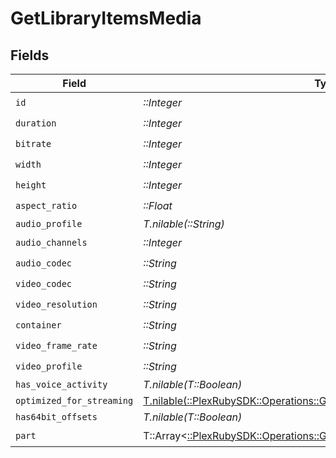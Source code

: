 # GetLibraryItemsMedia


## Fields

| Field                                                                                                                                         | Type                                                                                                                                          | Required                                                                                                                                      | Description                                                                                                                                   | Example                                                                                                                                       |
| --------------------------------------------------------------------------------------------------------------------------------------------- | --------------------------------------------------------------------------------------------------------------------------------------------- | --------------------------------------------------------------------------------------------------------------------------------------------- | --------------------------------------------------------------------------------------------------------------------------------------------- | --------------------------------------------------------------------------------------------------------------------------------------------- |
| `id`                                                                                                                                          | *::Integer*                                                                                                                                   | :heavy_check_mark:                                                                                                                            | N/A                                                                                                                                           | 119534                                                                                                                                        |
| `duration`                                                                                                                                    | *::Integer*                                                                                                                                   | :heavy_check_mark:                                                                                                                            | N/A                                                                                                                                           | 11558112                                                                                                                                      |
| `bitrate`                                                                                                                                     | *::Integer*                                                                                                                                   | :heavy_check_mark:                                                                                                                            | N/A                                                                                                                                           | 25025                                                                                                                                         |
| `width`                                                                                                                                       | *::Integer*                                                                                                                                   | :heavy_check_mark:                                                                                                                            | N/A                                                                                                                                           | 3840                                                                                                                                          |
| `height`                                                                                                                                      | *::Integer*                                                                                                                                   | :heavy_check_mark:                                                                                                                            | N/A                                                                                                                                           | 2072                                                                                                                                          |
| `aspect_ratio`                                                                                                                                | *::Float*                                                                                                                                     | :heavy_check_mark:                                                                                                                            | N/A                                                                                                                                           | 1.85                                                                                                                                          |
| `audio_profile`                                                                                                                               | *T.nilable(::String)*                                                                                                                         | :heavy_minus_sign:                                                                                                                            | N/A                                                                                                                                           | dts                                                                                                                                           |
| `audio_channels`                                                                                                                              | *::Integer*                                                                                                                                   | :heavy_check_mark:                                                                                                                            | N/A                                                                                                                                           | 6                                                                                                                                             |
| `audio_codec`                                                                                                                                 | *::String*                                                                                                                                    | :heavy_check_mark:                                                                                                                            | N/A                                                                                                                                           | eac3                                                                                                                                          |
| `video_codec`                                                                                                                                 | *::String*                                                                                                                                    | :heavy_check_mark:                                                                                                                            | N/A                                                                                                                                           | hevc                                                                                                                                          |
| `video_resolution`                                                                                                                            | *::String*                                                                                                                                    | :heavy_check_mark:                                                                                                                            | N/A                                                                                                                                           | 4k                                                                                                                                            |
| `container`                                                                                                                                   | *::String*                                                                                                                                    | :heavy_check_mark:                                                                                                                            | N/A                                                                                                                                           | mkv                                                                                                                                           |
| `video_frame_rate`                                                                                                                            | *::String*                                                                                                                                    | :heavy_check_mark:                                                                                                                            | N/A                                                                                                                                           | 24p                                                                                                                                           |
| `video_profile`                                                                                                                               | *::String*                                                                                                                                    | :heavy_check_mark:                                                                                                                            | N/A                                                                                                                                           | main 10                                                                                                                                       |
| `has_voice_activity`                                                                                                                          | *T.nilable(T::Boolean)*                                                                                                                       | :heavy_minus_sign:                                                                                                                            | N/A                                                                                                                                           | false                                                                                                                                         |
| `optimized_for_streaming`                                                                                                                     | [T.nilable(::PlexRubySDK::Operations::GetLibraryItemsOptimizedForStreaming)](../../models/operations/getlibraryitemsoptimizedforstreaming.md) | :heavy_minus_sign:                                                                                                                            | N/A                                                                                                                                           | 1                                                                                                                                             |
| `has64bit_offsets`                                                                                                                            | *T.nilable(T::Boolean)*                                                                                                                       | :heavy_minus_sign:                                                                                                                            | N/A                                                                                                                                           | false                                                                                                                                         |
| `part`                                                                                                                                        | T::Array<[::PlexRubySDK::Operations::GetLibraryItemsPart](../../models/operations/getlibraryitemspart.md)>                                    | :heavy_check_mark:                                                                                                                            | N/A                                                                                                                                           |                                                                                                                                               |
